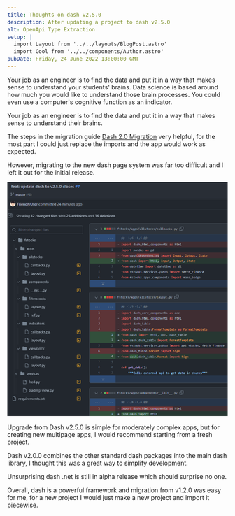 ```yaml
---
title: Thoughts on dash v2.5.0
description: After updating a project to dash v2.5.0
alt: OpenApi Type Extraction
setup: |
  import Layout from '../../layouts/BlogPost.astro'
  import Cool from '../../components/Author.astro'
pubDate: Friday, 24 June 2022 13:00:00 GMT
---
```


Your job as an engineer is to find the data and put it in a way that makes sense to understand your students' brains. Data science is based around how much you would like to understand those brain processes. You could even use a computer's cognitive function as an indicator.

Your job as an engineer is to find the data and put it in a way that makes sense to understand their brains.

The steps in the migration guide [Dash 2.0 Migration](https://dash.plotly.com/dash-2-0-migration) very helpful, for the most part I could just replace the imports and the app would work as expected.

However, migrating to the new dash page system was far too difficult and I left it out for the initial release.

![Upgrading to Dash v2.5.0](/imgs/2022/dashv250_upgrade.png)

Upgrade from Dash v2.5.0 is simple for moderately complex apps, but for creating new multipage apps, I would recommend starting from a fresh project.

Dash v2.0.0 combines the other standard dash packages into the main dash library, I thought this was a great way to simplify development.

Unsurprising dash .net is still in alpha release which should surprise no one.


Overall, dash is a powerful framework and migration from v1.2.0 was easy for me, for a new project I would just make a new project and import it piecewise.
